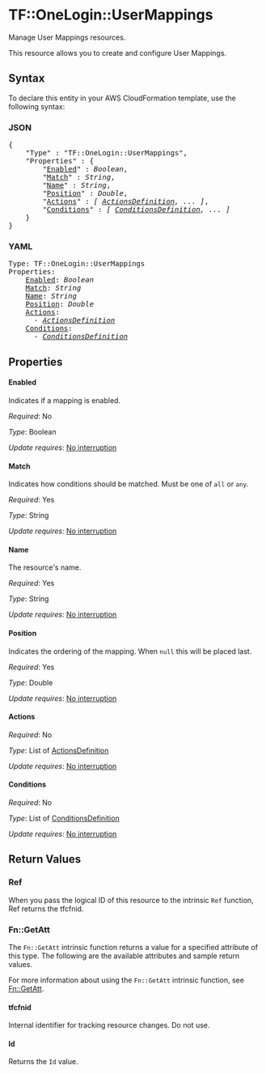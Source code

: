 # TF::OneLogin::UserMappings

Manage User Mappings resources.

This resource allows you to create and configure User Mappings.

## Syntax

To declare this entity in your AWS CloudFormation template, use the following syntax:

### JSON

<pre>
{
    "Type" : "TF::OneLogin::UserMappings",
    "Properties" : {
        "<a href="#enabled" title="Enabled">Enabled</a>" : <i>Boolean</i>,
        "<a href="#match" title="Match">Match</a>" : <i>String</i>,
        "<a href="#name" title="Name">Name</a>" : <i>String</i>,
        "<a href="#position" title="Position">Position</a>" : <i>Double</i>,
        "<a href="#actions" title="Actions">Actions</a>" : <i>[ <a href="actionsdefinition.md">ActionsDefinition</a>, ... ]</i>,
        "<a href="#conditions" title="Conditions">Conditions</a>" : <i>[ <a href="conditionsdefinition.md">ConditionsDefinition</a>, ... ]</i>
    }
}
</pre>

### YAML

<pre>
Type: TF::OneLogin::UserMappings
Properties:
    <a href="#enabled" title="Enabled">Enabled</a>: <i>Boolean</i>
    <a href="#match" title="Match">Match</a>: <i>String</i>
    <a href="#name" title="Name">Name</a>: <i>String</i>
    <a href="#position" title="Position">Position</a>: <i>Double</i>
    <a href="#actions" title="Actions">Actions</a>: <i>
      - <a href="actionsdefinition.md">ActionsDefinition</a></i>
    <a href="#conditions" title="Conditions">Conditions</a>: <i>
      - <a href="conditionsdefinition.md">ConditionsDefinition</a></i>
</pre>

## Properties

#### Enabled

Indicates if a mapping is enabled.

_Required_: No

_Type_: Boolean

_Update requires_: [No interruption](https://docs.aws.amazon.com/AWSCloudFormation/latest/UserGuide/using-cfn-updating-stacks-update-behaviors.html#update-no-interrupt)

#### Match

Indicates how conditions should be matched. Must be one of `all` or `any`.

_Required_: Yes

_Type_: String

_Update requires_: [No interruption](https://docs.aws.amazon.com/AWSCloudFormation/latest/UserGuide/using-cfn-updating-stacks-update-behaviors.html#update-no-interrupt)

#### Name

The resource's name.

_Required_: Yes

_Type_: String

_Update requires_: [No interruption](https://docs.aws.amazon.com/AWSCloudFormation/latest/UserGuide/using-cfn-updating-stacks-update-behaviors.html#update-no-interrupt)

#### Position

Indicates the ordering of the mapping. When `null` this will be placed last.

_Required_: Yes

_Type_: Double

_Update requires_: [No interruption](https://docs.aws.amazon.com/AWSCloudFormation/latest/UserGuide/using-cfn-updating-stacks-update-behaviors.html#update-no-interrupt)

#### Actions

_Required_: No

_Type_: List of <a href="actionsdefinition.md">ActionsDefinition</a>

_Update requires_: [No interruption](https://docs.aws.amazon.com/AWSCloudFormation/latest/UserGuide/using-cfn-updating-stacks-update-behaviors.html#update-no-interrupt)

#### Conditions

_Required_: No

_Type_: List of <a href="conditionsdefinition.md">ConditionsDefinition</a>

_Update requires_: [No interruption](https://docs.aws.amazon.com/AWSCloudFormation/latest/UserGuide/using-cfn-updating-stacks-update-behaviors.html#update-no-interrupt)

## Return Values

### Ref

When you pass the logical ID of this resource to the intrinsic `Ref` function, Ref returns the tfcfnid.

### Fn::GetAtt

The `Fn::GetAtt` intrinsic function returns a value for a specified attribute of this type. The following are the available attributes and sample return values.

For more information about using the `Fn::GetAtt` intrinsic function, see [Fn::GetAtt](https://docs.aws.amazon.com/AWSCloudFormation/latest/UserGuide/intrinsic-function-reference-getatt.html).

#### tfcfnid

Internal identifier for tracking resource changes. Do not use.

#### Id

Returns the <code>Id</code> value.

